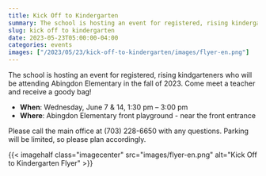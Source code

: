 ```yaml
--- 
title: Kick Off to Kindergarten
summary: The school is hosting an event for registered, rising kindergarteners on June 7 and 14.
slug: kick off to kindergarten
date: 2023-05-23T05:00:00-04:00
categories: events
images: ["/2023/05/23/kick-off-to-kindergarten/images/flyer-en.png"]
---
```


The school is hosting an event for registered, rising kindgarteners who will be attending Abingdon Elementary in the fall of 2023. Come meet a teacher and receive a goody bag!

- **When**: Wednesday, June 7 & 14, 1:30 pm – 3:00 pm
- **Where**: Abingdon Elementary front playground - near the front entrance

Please call the main office at (703) 228-6650 with any questions. Parking will be limited, so please plan accordingly.

{{< imagehalf class="imagecenter" src="images/flyer-en.png" alt="Kick Off to Kindergarten Flyer" >}}
